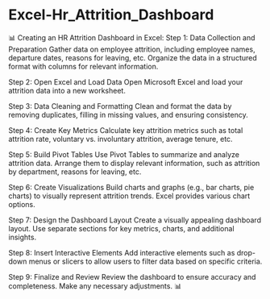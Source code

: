 # Excel-Hr_Attrition_Dashboard
📊 Creating an HR Attrition Dashboard in Excel:
Step 1: Data Collection and Preparation
Gather data on employee attrition, including employee names, departure dates, reasons for leaving, etc.
Organize the data in a structured format with columns for relevant information.

Step 2: Open Excel and Load Data
Open Microsoft Excel and load your attrition data into a new worksheet.

Step 3: Data Cleaning and Formatting
Clean and format the data by removing duplicates, filling in missing values, and ensuring consistency.

Step 4: Create Key Metrics
Calculate key attrition metrics such as total attrition rate, voluntary vs. involuntary attrition, average tenure, etc.

Step 5: Build Pivot Tables
Use Pivot Tables to summarize and analyze attrition data. Arrange them to display relevant information, such as attrition by department, reasons for leaving, etc.

Step 6: Create Visualizations
Build charts and graphs (e.g., bar charts, pie charts) to visually represent attrition trends. Excel provides various chart options.

Step 7: Design the Dashboard Layout
Create a visually appealing dashboard layout. Use separate sections for key metrics, charts, and additional insights.

Step 8: Insert Interactive Elements
Add interactive elements such as drop-down menus or slicers to allow users to filter data based on specific criteria.

Step 9: Finalize and Review
Review the dashboard to ensure accuracy and completeness. Make any necessary adjustments.
📊
